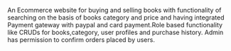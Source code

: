 An Ecommerce website for buying and selling books with functionality of searching on the basis of books category and price and having integrated Payment gateway with paypal and card payment.Role based functionality like CRUDs for books,category, user profiles and purchase history. Admin has permission to confirm orders placed by users.

